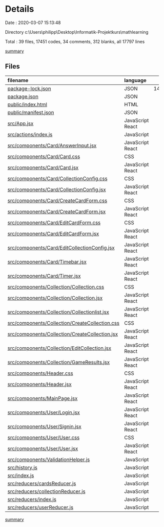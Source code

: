 # Details

Date : 2020-03-07 15:13:48

Directory c:\Users\philipp\Desktop\Informatik-Projektkurs\mathlearning

Total : 39 files,  17451 codes, 34 comments, 312 blanks, all 17797 lines

[summary](results.md)

## Files
| filename | language | code | comment | blank | total |
| :--- | :--- | ---: | ---: | ---: | ---: |
| [package-lock.json](/package-lock.json) | JSON | 14,884 | 0 | 1 | 14,885 |
| [package.json](/package.json) | JSON | 45 | 0 | 1 | 46 |
| [public/index.html](/public/index.html) | HTML | 21 | 23 | 1 | 45 |
| [public/manifest.json](/public/manifest.json) | JSON | 25 | 0 | 1 | 26 |
| [src/App.jsx](/src/App.jsx) | JavaScript React | 29 | 1 | 4 | 34 |
| [src/actions/index.js](/src/actions/index.js) | JavaScript | 148 | 0 | 22 | 170 |
| [src/components/Card/AnswerInput.jsx](/src/components/Card/AnswerInput.jsx) | JavaScript React | 28 | 0 | 5 | 33 |
| [src/components/Card/Card.css](/src/components/Card/Card.css) | CSS | 7 | 0 | 0 | 7 |
| [src/components/Card/Card.jsx](/src/components/Card/Card.jsx) | JavaScript React | 125 | 0 | 16 | 141 |
| [src/components/Card/CollectionConfig.css](/src/components/Card/CollectionConfig.css) | CSS | 9 | 0 | 1 | 10 |
| [src/components/Card/CollectionConfig.jsx](/src/components/Card/CollectionConfig.jsx) | JavaScript React | 70 | 0 | 4 | 74 |
| [src/components/Card/CreateCardForm.css](/src/components/Card/CreateCardForm.css) | CSS | 33 | 0 | 6 | 39 |
| [src/components/Card/CreateCardForm.jsx](/src/components/Card/CreateCardForm.jsx) | JavaScript React | 328 | 2 | 36 | 366 |
| [src/components/Card/EditCardForm.css](/src/components/Card/EditCardForm.css) | CSS | 33 | 0 | 6 | 39 |
| [src/components/Card/EditCardForm.jsx](/src/components/Card/EditCardForm.jsx) | JavaScript React | 332 | 2 | 38 | 372 |
| [src/components/Card/EditCollectionConfig.jsx](/src/components/Card/EditCollectionConfig.jsx) | JavaScript React | 68 | 0 | 4 | 72 |
| [src/components/Card/Timebar.jsx](/src/components/Card/Timebar.jsx) | JavaScript React | 39 | 1 | 5 | 45 |
| [src/components/Card/Timer.jsx](/src/components/Card/Timer.jsx) | JavaScript React | 30 | 3 | 9 | 42 |
| [src/components/Collection/Collection.css](/src/components/Collection/Collection.css) | CSS | 3 | 0 | 0 | 3 |
| [src/components/Collection/Collection.jsx](/src/components/Collection/Collection.jsx) | JavaScript React | 80 | 1 | 13 | 94 |
| [src/components/Collection/Collectionlist.jsx](/src/components/Collection/Collectionlist.jsx) | JavaScript React | 97 | 0 | 13 | 110 |
| [src/components/Collection/CreateCollection.css](/src/components/Collection/CreateCollection.css) | CSS | 6 | 0 | 0 | 6 |
| [src/components/Collection/CreateCollection.jsx](/src/components/Collection/CreateCollection.jsx) | JavaScript React | 142 | 0 | 15 | 157 |
| [src/components/Collection/EditCollection.jsx](/src/components/Collection/EditCollection.jsx) | JavaScript React | 202 | 1 | 23 | 226 |
| [src/components/Collection/GameResults.jsx](/src/components/Collection/GameResults.jsx) | JavaScript React | 30 | 0 | 7 | 37 |
| [src/components/Header.css](/src/components/Header.css) | CSS | 0 | 0 | 1 | 1 |
| [src/components/Header.jsx](/src/components/Header.jsx) | JavaScript React | 49 | 0 | 7 | 56 |
| [src/components/MainPage.jsx](/src/components/MainPage.jsx) | JavaScript React | 23 | 0 | 2 | 25 |
| [src/components/User/Login.jsx](/src/components/User/Login.jsx) | JavaScript React | 66 | 0 | 7 | 73 |
| [src/components/User/Signin.jsx](/src/components/User/Signin.jsx) | JavaScript React | 83 | 0 | 9 | 92 |
| [src/components/User/User.css](/src/components/User/User.css) | CSS | 9 | 0 | 2 | 11 |
| [src/components/User/User.jsx](/src/components/User/User.jsx) | JavaScript React | 94 | 0 | 13 | 107 |
| [src/components/ValidationHelper.js](/src/components/ValidationHelper.js) | JavaScript | 38 | 0 | 4 | 42 |
| [src/history.js](/src/history.js) | JavaScript | 2 | 0 | 2 | 4 |
| [src/index.js](/src/index.js) | JavaScript | 14 | 0 | 3 | 17 |
| [src/reducers/cardsReducer.js](/src/reducers/cardsReducer.js) | JavaScript | 79 | 0 | 11 | 90 |
| [src/reducers/collectionReducer.js](/src/reducers/collectionReducer.js) | JavaScript | 86 | 0 | 7 | 93 |
| [src/reducers/index.js](/src/reducers/index.js) | JavaScript | 8 | 0 | 3 | 11 |
| [src/reducers/userReducer.js](/src/reducers/userReducer.js) | JavaScript | 86 | 0 | 10 | 96 |

[summary](results.md)